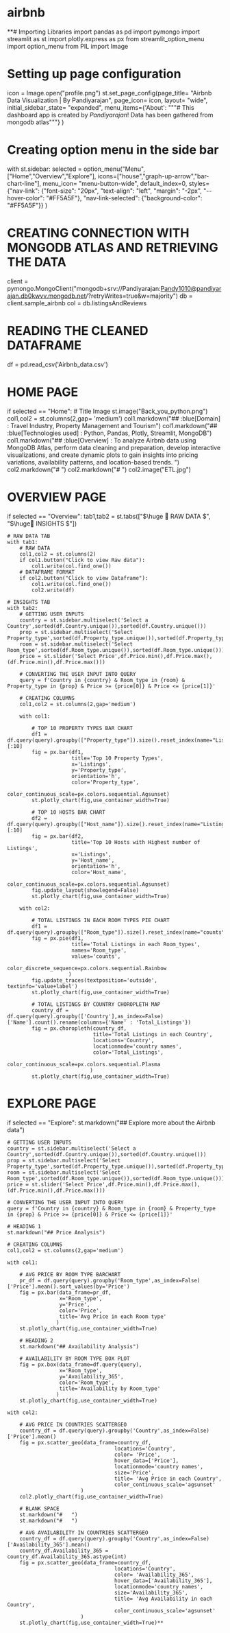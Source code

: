 # airbnb
**# Importing Libraries
import pandas as pd
import pymongo
import streamlit as st
import plotly.express as px
from streamlit_option_menu import option_menu
from PIL import Image

# Setting up page configuration
icon = Image.open("profile.png")
st.set_page_config(page_title= "Airbnb Data Visualization | By Pandiyarajan",
                   page_icon= icon,
                   layout= "wide",
                   initial_sidebar_state= "expanded",
                   menu_items={'About': """# This dashboard app is created by *Pandiyarajan*!
                                        Data has been gathered from mongodb atlas"""}
                  )

# Creating option menu in the side bar
with st.sidebar:
    selected = option_menu("Menu", ["Home","Overview","Explore"], 
                           icons=["house","graph-up-arrow","bar-chart-line"],
                           menu_icon= "menu-button-wide",
                           default_index=0,
                           styles={"nav-link": {"font-size": "20px", "text-align": "left", "margin": "-2px", "--hover-color": "#FF5A5F"},
                                   "nav-link-selected": {"background-color": "#FF5A5F"}}
                          )

# CREATING CONNECTION WITH MONGODB ATLAS AND RETRIEVING THE DATA
client = pymongo.MongoClient("mongodb+srv://Pandiyarajan:Pandy1010@pandiyarajan.db0kwvv.mongodb.net/?retryWrites=true&w=majority")
db = client.sample_airbnb
col = db.listingsAndReviews

# READING THE CLEANED DATAFRAME
df = pd.read_csv('Airbnb_data.csv')

# HOME PAGE
if selected == "Home":
    # Title Image
    st.image("Back_you_python.png")
    col1,col2 = st.columns(2,gap= 'medium')
    col1.markdown("## :blue[Domain] : Travel Industry, Property Management and Tourism")
    col1.markdown("## :blue[Technologies used] : Python, Pandas, Plotly, Streamlit, MongoDB")
    col1.markdown("## :blue[Overview] : To analyze Airbnb data using MongoDB Atlas, perform data cleaning and preparation, develop interactive visualizations, and create dynamic plots to gain insights into pricing variations, availability patterns, and location-based trends. ")
    col2.markdown("#   ")
    col2.markdown("#   ")
    col2.image("ETL.jpg")
    
# OVERVIEW PAGE
if selected == "Overview":
    tab1,tab2 = st.tabs(["$\huge 📝 RAW DATA $", "$\huge🚀 INSIGHTS $"])
    
    # RAW DATA TAB
    with tab1:
        # RAW DATA
        col1,col2 = st.columns(2)
        if col1.button("Click to view Raw data"):
            col1.write(col.find_one())
        # DATAFRAME FORMAT
        if col2.button("Click to view Dataframe"):
            col1.write(col.find_one())
            col2.write(df)
       
    # INSIGHTS TAB
    with tab2:
        # GETTING USER INPUTS
        country = st.sidebar.multiselect('Select a Country',sorted(df.Country.unique()),sorted(df.Country.unique()))
        prop = st.sidebar.multiselect('Select Property_type',sorted(df.Property_type.unique()),sorted(df.Property_type.unique()))
        room = st.sidebar.multiselect('Select Room_type',sorted(df.Room_type.unique()),sorted(df.Room_type.unique()))
        price = st.slider('Select Price',df.Price.min(),df.Price.max(),(df.Price.min(),df.Price.max()))
        
        # CONVERTING THE USER INPUT INTO QUERY
        query = f'Country in {country} & Room_type in {room} & Property_type in {prop} & Price >= {price[0]} & Price <= {price[1]}'
        
        # CREATING COLUMNS
        col1,col2 = st.columns(2,gap='medium')
        
        with col1:
            
            # TOP 10 PROPERTY TYPES BAR CHART
            df1 = df.query(query).groupby(["Property_type"]).size().reset_index(name="Listings").sort_values(by='Listings',ascending=False)[:10]
            fig = px.bar(df1,
                         title='Top 10 Property Types',
                         x='Listings',
                         y='Property_type',
                         orientation='h',
                         color='Property_type',
                         color_continuous_scale=px.colors.sequential.Agsunset)
            st.plotly_chart(fig,use_container_width=True) 
        
            # TOP 10 HOSTS BAR CHART
            df2 = df.query(query).groupby(["Host_name"]).size().reset_index(name="Listings").sort_values(by='Listings',ascending=False)[:10]
            fig = px.bar(df2,
                         title='Top 10 Hosts with Highest number of Listings',
                         x='Listings',
                         y='Host_name',
                         orientation='h',
                         color='Host_name',
                         color_continuous_scale=px.colors.sequential.Agsunset)
            fig.update_layout(showlegend=False)
            st.plotly_chart(fig,use_container_width=True)
        
        with col2:
            
            # TOTAL LISTINGS IN EACH ROOM TYPES PIE CHART
            df1 = df.query(query).groupby(["Room_type"]).size().reset_index(name="counts")
            fig = px.pie(df1,
                         title='Total Listings in each Room_types',
                         names='Room_type',
                         values='counts',
                         color_discrete_sequence=px.colors.sequential.Rainbow
                        )
            fig.update_traces(textposition='outside', textinfo='value+label')
            st.plotly_chart(fig,use_container_width=True)
            
            # TOTAL LISTINGS BY COUNTRY CHOROPLETH MAP
            country_df = df.query(query).groupby(['Country'],as_index=False)['Name'].count().rename(columns={'Name' : 'Total_Listings'})
            fig = px.choropleth(country_df,
                                title='Total Listings in each Country',
                                locations='Country',
                                locationmode='country names',
                                color='Total_Listings',
                                color_continuous_scale=px.colors.sequential.Plasma
                               )
            st.plotly_chart(fig,use_container_width=True)
        
# EXPLORE PAGE
if selected == "Explore":
    st.markdown("## Explore more about the Airbnb data")
    
    # GETTING USER INPUTS
    country = st.sidebar.multiselect('Select a Country',sorted(df.Country.unique()),sorted(df.Country.unique()))
    prop = st.sidebar.multiselect('Select Property_type',sorted(df.Property_type.unique()),sorted(df.Property_type.unique()))
    room = st.sidebar.multiselect('Select Room_type',sorted(df.Room_type.unique()),sorted(df.Room_type.unique()))
    price = st.slider('Select Price',df.Price.min(),df.Price.max(),(df.Price.min(),df.Price.max()))
    
    # CONVERTING THE USER INPUT INTO QUERY
    query = f'Country in {country} & Room_type in {room} & Property_type in {prop} & Price >= {price[0]} & Price <= {price[1]}'
    
    # HEADING 1
    st.markdown("## Price Analysis")
    
    # CREATING COLUMNS
    col1,col2 = st.columns(2,gap='medium')
    
    with col1:
        
        # AVG PRICE BY ROOM TYPE BARCHART
        pr_df = df.query(query).groupby('Room_type',as_index=False)['Price'].mean().sort_values(by='Price')
        fig = px.bar(data_frame=pr_df,
                     x='Room_type',
                     y='Price',
                     color='Price',
                     title='Avg Price in each Room type'
                    )
        st.plotly_chart(fig,use_container_width=True)
        
        # HEADING 2
        st.markdown("## Availability Analysis")
        
        # AVAILABILITY BY ROOM TYPE BOX PLOT
        fig = px.box(data_frame=df.query(query),
                     x='Room_type',
                     y='Availability_365',
                     color='Room_type',
                     title='Availability by Room_type'
                    )
        st.plotly_chart(fig,use_container_width=True)
        
    with col2:
        
        # AVG PRICE IN COUNTRIES SCATTERGEO
        country_df = df.query(query).groupby('Country',as_index=False)['Price'].mean()
        fig = px.scatter_geo(data_frame=country_df,
                                       locations='Country',
                                       color= 'Price', 
                                       hover_data=['Price'],
                                       locationmode='country names',
                                       size='Price',
                                       title= 'Avg Price in each Country',
                                       color_continuous_scale='agsunset'
                            )
        col2.plotly_chart(fig,use_container_width=True)
        
        # BLANK SPACE
        st.markdown("#   ")
        st.markdown("#   ")
        
        # AVG AVAILABILITY IN COUNTRIES SCATTERGEO
        country_df = df.query(query).groupby('Country',as_index=False)['Availability_365'].mean()
        country_df.Availability_365 = country_df.Availability_365.astype(int)
        fig = px.scatter_geo(data_frame=country_df,
                                       locations='Country',
                                       color= 'Availability_365', 
                                       hover_data=['Availability_365'],
                                       locationmode='country names',
                                       size='Availability_365',
                                       title= 'Avg Availability in each Country',
                                       color_continuous_scale='agsunset'
                            )
        st.plotly_chart(fig,use_container_width=True)**
